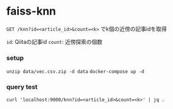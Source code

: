 # faiss-knn

`GET /knn?id=<article_id>&count=<k>` でk個の近傍の記事idを取得

`id`: Qiitaの記事id
`count`: 近傍探索の個数

### setup
`unzip data/vec.csv.zip -d data`
`docker-compose up -d`
### query test
`curl 'localhost:9000/knn?id=<article_id>&count=<k>' | jq .`

